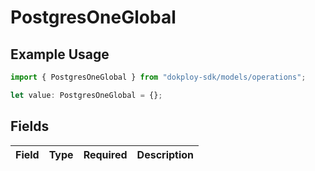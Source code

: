 # PostgresOneGlobal

## Example Usage

```typescript
import { PostgresOneGlobal } from "dokploy-sdk/models/operations";

let value: PostgresOneGlobal = {};
```

## Fields

| Field       | Type        | Required    | Description |
| ----------- | ----------- | ----------- | ----------- |